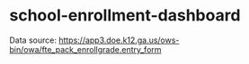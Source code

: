 # school-enrollment-dashboard
Data source: https://app3.doe.k12.ga.us/ows-bin/owa/fte_pack_enrollgrade.entry_form

